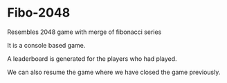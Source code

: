 # Fibo-2048
Resembles 2048 game with merge of fibonacci series

It is a console based game.

A leaderboard is generated for the players who had played.

We can also resume the game where we have closed the game previously.

